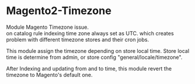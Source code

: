# Magento2-Timezone

Module Magento Timezone issue. <br />
on catalog rule indexing time zone always set as UTC.
which creates problem with different timezone stores and their cron jobs.

This module assign the timezone depending on store local time.
Store local time is determine from admin, or store config "general/locale/timezone".

After Indexing and updating from and to time, this module revert the timezone to Magento's default one.
